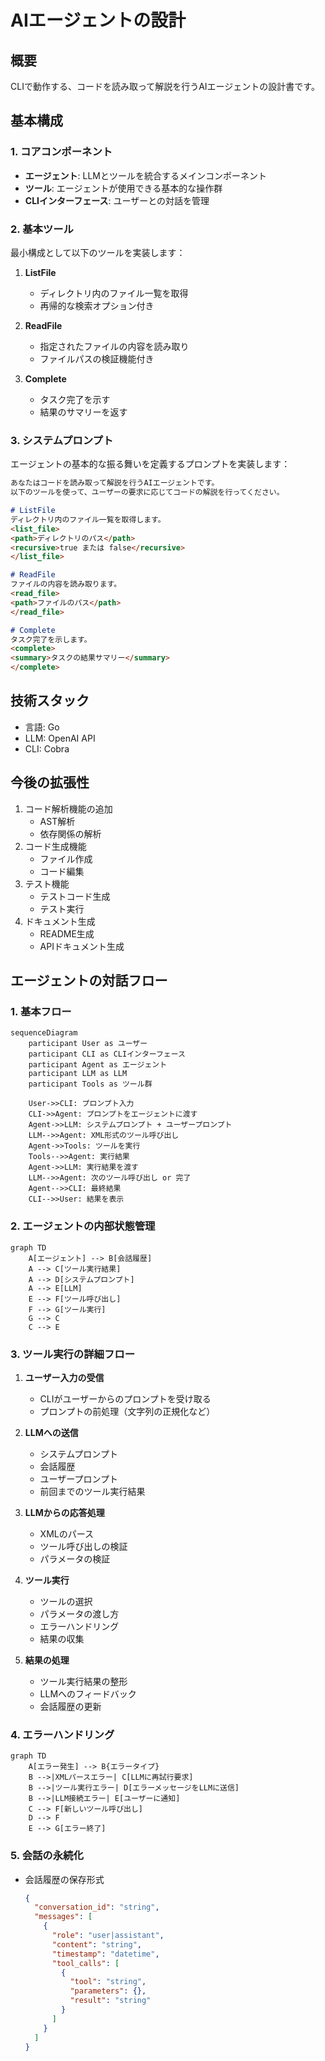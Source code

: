 # AIエージェントの設計

## 概要
CLIで動作する、コードを読み取って解説を行うAIエージェントの設計書です。

## 基本構成

### 1. コアコンポーネント
- **エージェント**: LLMとツールを統合するメインコンポーネント
- **ツール**: エージェントが使用できる基本的な操作群
- **CLIインターフェース**: ユーザーとの対話を管理

### 2. 基本ツール
最小構成として以下のツールを実装します：

1. **ListFile**
   - ディレクトリ内のファイル一覧を取得
   - 再帰的な検索オプション付き

2. **ReadFile**
   - 指定されたファイルの内容を読み取り
   - ファイルパスの検証機能付き

3. **Complete**
   - タスク完了を示す
   - 結果のサマリーを返す

### 3. システムプロンプト
エージェントの基本的な振る舞いを定義するプロンプトを実装します：

```markdown
あなたはコードを読み取って解説を行うAIエージェントです。
以下のツールを使って、ユーザーの要求に応じてコードの解説を行ってください。

# ListFile
ディレクトリ内のファイル一覧を取得します。
<list_file>
<path>ディレクトリのパス</path>
<recursive>true または false</recursive>
</list_file>

# ReadFile
ファイルの内容を読み取ります。
<read_file>
<path>ファイルのパス</path>
</read_file>

# Complete
タスク完了を示します。
<complete>
<summary>タスクの結果サマリー</summary>
</complete>
```

## 技術スタック
- 言語: Go
- LLM: OpenAI API
- CLI: Cobra

## 今後の拡張性
1. コード解析機能の追加
   - AST解析
   - 依存関係の解析
2. コード生成機能
   - ファイル作成
   - コード編集
3. テスト機能
   - テストコード生成
   - テスト実行
4. ドキュメント生成
   - README生成
   - APIドキュメント生成 

## エージェントの対話フロー

### 1. 基本フロー
```mermaid
sequenceDiagram
    participant User as ユーザー
    participant CLI as CLIインターフェース
    participant Agent as エージェント
    participant LLM as LLM
    participant Tools as ツール群

    User->>CLI: プロンプト入力
    CLI->>Agent: プロンプトをエージェントに渡す
    Agent->>LLM: システムプロンプト + ユーザープロンプト
    LLM-->>Agent: XML形式のツール呼び出し
    Agent->>Tools: ツールを実行
    Tools-->>Agent: 実行結果
    Agent->>LLM: 実行結果を渡す
    LLM-->>Agent: 次のツール呼び出し or 完了
    Agent-->>CLI: 最終結果
    CLI-->>User: 結果を表示
```

### 2. エージェントの内部状態管理

```mermaid
graph TD
    A[エージェント] --> B[会話履歴]
    A --> C[ツール実行結果]
    A --> D[システムプロンプト]
    A --> E[LLM]
    E --> F[ツール呼び出し]
    F --> G[ツール実行]
    G --> C
    C --> E
```

### 3. ツール実行の詳細フロー

1. **ユーザー入力の受信**
   - CLIがユーザーからのプロンプトを受け取る
   - プロンプトの前処理（文字列の正規化など）

2. **LLMへの送信**
   - システムプロンプト
   - 会話履歴
   - ユーザープロンプト
   - 前回までのツール実行結果

3. **LLMからの応答処理**
   - XMLのパース
   - ツール呼び出しの検証
   - パラメータの検証

4. **ツール実行**
   - ツールの選択
   - パラメータの渡し方
   - エラーハンドリング
   - 結果の収集

5. **結果の処理**
   - ツール実行結果の整形
   - LLMへのフィードバック
   - 会話履歴の更新

### 4. エラーハンドリング

```mermaid
graph TD
    A[エラー発生] --> B{エラータイプ}
    B -->|XMLパースエラー| C[LLMに再試行要求]
    B -->|ツール実行エラー| D[エラーメッセージをLLMに送信]
    B -->|LLM接続エラー| E[ユーザーに通知]
    C --> F[新しいツール呼び出し]
    D --> F
    E --> G[エラー終了]
```

### 5. 会話の永続化

- 会話履歴の保存形式
  ```json
  {
    "conversation_id": "string",
    "messages": [
      {
        "role": "user|assistant",
        "content": "string",
        "timestamp": "datetime",
        "tool_calls": [
          {
            "tool": "string",
            "parameters": {},
            "result": "string"
          }
        ]
      }
    ]
  }
  ``` 